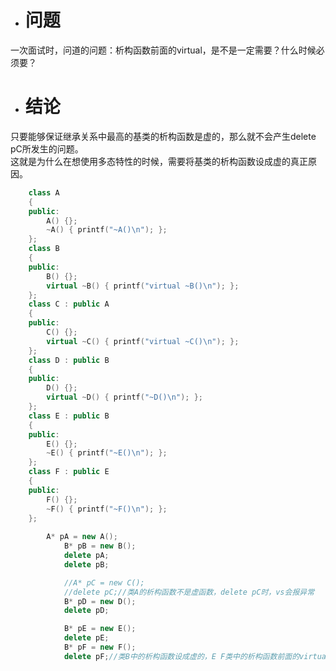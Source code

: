 - # 问题  
一次面试时，问道的问题：析构函数前面的virtual，是不是一定需要？什么时候必须要？     

- # 结论 
只要能够保证继承关系中最高的基类的析构函数是虚的，那么就不会产生delete pC所发生的问题。     
这就是为什么在想使用多态特性的时候，需要将基类的析构函数设成虚的真正原因。       

```c++
	class A 
	{
	public:
		A() {};
		~A() { printf("~A()\n"); };
	};
	class B 
	{
	public:
		B() {};
		virtual ~B() { printf("virtual ~B()\n"); };
	};
	class C : public A
	{
	public:
		C() {};
		virtual ~C() { printf("virtual ~C()\n"); };
	};
	class D : public B
	{
	public:
		D() {};
		virtual ~D() { printf("~D()\n"); };
	};
	class E : public B
	{
	public:
		E() {};
		~E() { printf("~E()\n"); };
	};
	class F : public E
	{
	public:
		F() {};
		~F() { printf("~F()\n"); };
	};
  
  		A* pA = new A();
			B* pB = new B();
			delete pA;
			delete pB;

			//A* pC = new C();
			//delete pC;//类A的析构函数不是虚函数，delete pC时，vs会报异常
			B* pD = new D();
			delete pD;

			B* pE = new E();
			delete pE;
			B* pF = new F();
			delete pF;//类B中的析构函数设成虚的，E F类中的析构函数前面的virtual关键字不管是否存在，其析构函数也一定是虚的
```
